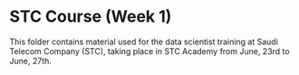 # STC Course (Week 1)

This folder contains material used for the data scientist training at Saudi Telecom Company (STC), taking place in STC Academy from June, 23rd to June, 27th.
